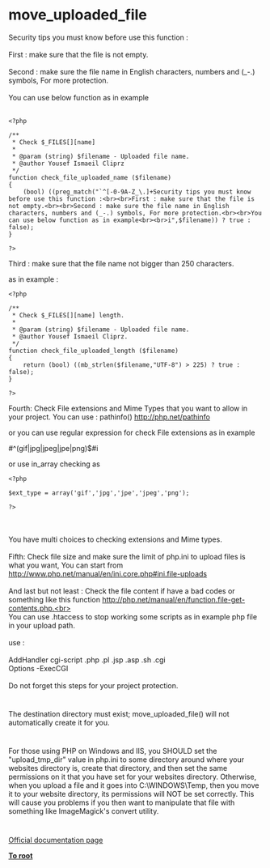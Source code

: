 # move_uploaded_file



Security tips you must know before use this function :<br><br>First : make sure that the file is not empty.<br><br>Second : make sure the file name in English characters, numbers and (_-.) symbols, For more protection.<br><br>You can use below function as in example<br><br>

```
<?php

/**
 * Check $_FILES[][name]
 *
 * @param (string) $filename - Uploaded file name.
 * @author Yousef Ismaeil Cliprz
 */
function check_file_uploaded_name ($filename)
{
    (bool) ((preg_match("`^[-0-9A-Z_\.]+Security tips you must know before use this function :<br><br>First : make sure that the file is not empty.<br><br>Second : make sure the file name in English characters, numbers and (_-.) symbols, For more protection.<br><br>You can use below function as in example<br><br>i",$filename)) ? true : false);
}

?>
```


Third : make sure that the file name not bigger than 250 characters.

as in example :



```
<?php

/**
 * Check $_FILES[][name] length.
 *
 * @param (string) $filename - Uploaded file name.
 * @author Yousef Ismaeil Cliprz.
 */
function check_file_uploaded_length ($filename)
{
    return (bool) ((mb_strlen($filename,"UTF-8") > 225) ? true : false);
}

?>
```


Fourth: Check File extensions and Mime Types that you want to allow in your project. You can use : pathinfo() http://php.net/pathinfo

or you can use regular expression for check File extensions as in example

#^(gif|jpg|jpeg|jpe|png)$#i

or use in_array checking as



```
<?php

$ext_type = array('gif','jpg','jpe','jpeg','png');

?>
```
<br><br>You have multi choices to checking extensions and Mime types.<br><br>Fifth: Check file size and make sure the limit of php.ini to upload files is what you want, You can start from http://www.php.net/manual/en/ini.core.php#ini.file-uploads<br><br>And last but not least : Check the file content if have a bad codes or something like this function http://php.net/manual/en/function.file-get-contents.php.<br><br>You can use .htaccess to stop working some scripts as in example php file in your upload path.<br><br>use :<br><br>AddHandler cgi-script .php .pl .jsp .asp .sh .cgi<br>Options -ExecCGI  <br><br>Do not forget this steps for your project protection.  

#

The destination directory must exist; move_uploaded_file() will not automatically create it for you.  

#

For those using PHP on Windows and IIS, you SHOULD set the "upload_tmp_dir" value in php.ini to some directory around where your websites directory is, create that directory, and then set the same permissions on it that you have set for your websites directory. Otherwise, when you upload a file and it goes into C:\WINDOWS\Temp, then you move it to your website directory, its permissions will NOT be set correctly. This will cause you problems if you then want to manipulate that file with something like ImageMagick&apos;s convert utility.  

#

[Official documentation page](https://www.php.net/manual/en/function.move-uploaded-file.php)

**[To root](/README.md)**